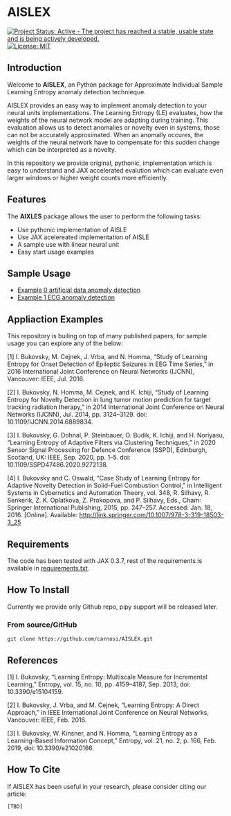 # AISLEX
[![Project Status: Active - The project has reached a stable, usable
state and is being actively
developed.](https://www.repostatus.org/badges/latest/active.svg)](https://www.repostatus.org/#active) [![License: MIT](https://img.shields.io/badge/License-MIT-yellow.svg)](https://opensource.org/licenses/MIT)

## Introduction
 Welcome to **AISLEX**, an Python package for Approximate Individual Sample Learning Entropy anomaly detection technieque.

 AISLEX provides an easy way to implement anomaly detection to your neural units implementations. The Learning Entropy (LE) evaluates, how the weights of the neural network model are adapting during training. This evaluation allows us to detect anomalies or novelty even in systems, those can not be accurately approximated. When an anomally occures, the weights of the neural network have to compensate for this sudden change which can be interpreted as a novelty.

 In this repository we provide original, pythonic, implementation which is easy to understand and JAX accelerated evalution which can evaluate even larger windows or higher weight counts more efficiently.

## Features
The **AIXLES** package allows the user to perform the following tasks:
* Use pythonic implementation of AISLE
* Use JAX acelereated implementation of AISLE
* A sample use with linear neural unit
* Easy start usage examples

## Sample Usage
* [Example 0 artificial data anomaly detection](./examples/Example_0_artificial_data_linear_neuron.ipynb)
* [Example 1 ECG anomaly detection](./examples/Example_1_ECG_anomaly_detection.ipynb)

## Appliaction Examples
This repository is builing on top of many published papers, for sample usage you can explore any of the below:

[1] I. Bukovsky, M. Cejnek, J. Vrba, and N. Homma, “Study of Learning Entropy for Onset Detection of Epileptic Seizures in EEG Time Series,” in 2016 International Joint Conference on  Neural Networks  (IJCNN), Vancouver: IEEE, Jul. 2016.

[2] I. Bukovsky, N. Homma, M. Cejnek, and K. Ichiji, “Study of Learning Entropy for Novelty Detection in lung tumor motion prediction for target tracking radiation therapy,” in 2014 International Joint Conference on Neural Networks (IJCNN), Jul. 2014, pp. 3124–3129. doi: 10.1109/IJCNN.2014.6889834.

[3] I. Bukovsky, G. Dohnal, P. Steinbauer, O. Budik, K. Ichiji, and H. Noriyasu, “Learning Entropy of Adaptive Filters via Clustering Techniques,” in 2020 Sensor Signal Processing for Defence Conference (SSPD), Edinburgh, Scotland, UK: IEEE, Sep. 2020, pp. 1–5. doi: 10.1109/SSPD47486.2020.9272138.

[4] I. Bukovsky and C. Oswald, “Case Study of Learning Entropy for Adaptive Novelty Detection in Solid-Fuel Combustion Control,” in Intelligent Systems in Cybernetics and Automation Theory, vol. 348, R. Silhavy, R. Senkerik, Z. K. Oplatkova, Z. Prokopova, and P. Silhavy, Eds., Cham: Springer International Publishing, 2015, pp. 247–257. Accessed: Jan. 18, 2016. [Online]. Available: http://link.springer.com/10.1007/978-3-319-18503-3_25


## Requirements
The code has been tested with JAX 0.3.7, rest of the requirements is available in [requirements.txt](requirements.txt).


## How To Install
Currently we provide only Github repo, pipy support will be released later.

### From source/GitHub
```
git clone https://github.com/carnosi/AISLEX.git
```

## References
[1] I. Bukovsky, “Learning Entropy: Multiscale Measure for Incremental Learning,” Entropy, vol. 15, no. 10, pp. 4159–4187, Sep. 2013, doi: 10.3390/e15104159.

[2] I. Bukovsky, J. Vrba, and M. Cejnek, “Learning Entropy: A Direct Approach,” in IEEE International Joint Conference on Neural Networks, Vancouver: IEEE, Feb. 2016.

[3] I. Bukovsky, W. Kinsner, and N. Homma, “Learning Entropy as a Learning-Based Information Concept,” Entropy, vol. 21, no. 2, p. 166, Feb. 2019, doi: 10.3390/e21020166.



## How To Cite
If AISLEX has been useful in your research, please consider citing our article:
```
[TBD]
```
